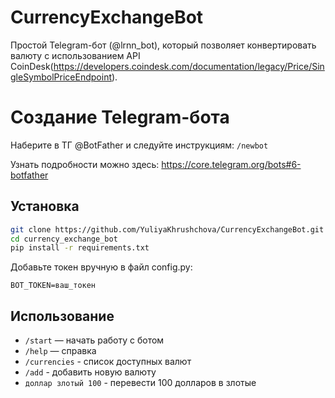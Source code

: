 # CurrencyExchangeBot

Простой Telegram-бот (@lrnn_bot), который позволяет конвертировать валюту с использованием API CoinDesk(https://developers.coindesk.com/documentation/legacy/Price/SingleSymbolPriceEndpoint).

# Создание Telegram-бота

Наберите в ТГ @BotFather и следуйте инструкциям:
```/newbot```

Узнать подробности можно здесь: https://core.telegram.org/bots#6-botfather

## Установка
```bash
git clone https://github.com/YuliyaKhrushchova/CurrencyExchangeBot.git
cd currency_exchange_bot
pip install -r requirements.txt
```

Добавьте токен вручную в файл config.py:
```
BOT_TOKEN=ваш_токен
```

## Использование
- `/start` — начать работу с ботом
- `/help` — справка
- `/currencies` - список доступных валют
- `/add` - добавить новую валюту
- `доллар злотый 100` - перевести 100 долларов в злотые